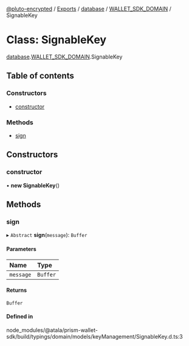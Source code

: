 [@pluto-encrypted](../README.md) / [Exports](../modules.md) / [database](../modules/database.md) / [WALLET\_SDK\_DOMAIN](../modules/database.WALLET_SDK_DOMAIN.md) / SignableKey

# Class: SignableKey

[database](../modules/database.md).[WALLET\_SDK\_DOMAIN](../modules/database.WALLET_SDK_DOMAIN.md).SignableKey

## Table of contents

### Constructors

- [constructor](database.WALLET_SDK_DOMAIN.SignableKey.md#constructor)

### Methods

- [sign](database.WALLET_SDK_DOMAIN.SignableKey.md#sign)

## Constructors

### constructor

• **new SignableKey**()

## Methods

### sign

▸ `Abstract` **sign**(`message`): `Buffer`

#### Parameters

| Name | Type |
| :------ | :------ |
| `message` | `Buffer` |

#### Returns

`Buffer`

#### Defined in

node_modules/@atala/prism-wallet-sdk/build/typings/domain/models/keyManagement/SignableKey.d.ts:3
